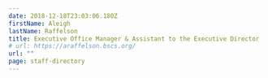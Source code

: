 ```yaml
---
date: 2018-12-18T23:03:06.180Z
firstName: Aleigh
lastName: Raffelson
title: Executive Office Manager & Assistant to the Executive Director
# url: https://araffelson.bscs.org/
url: ""
page: staff-directory
---
```

